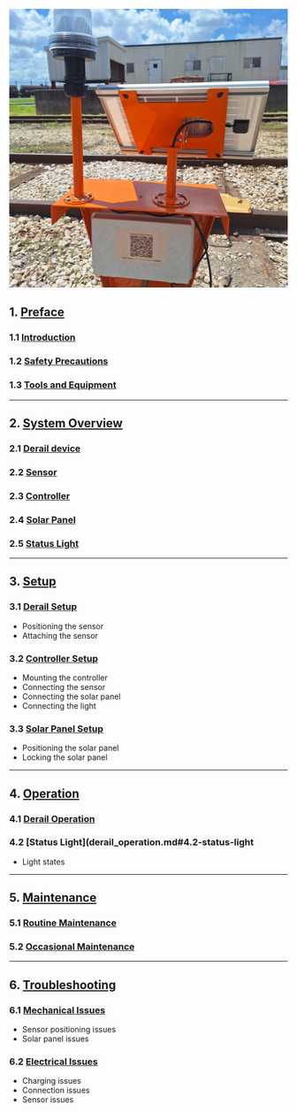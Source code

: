![Derail Light](assets/derail_stand.jpg)

## 1. [Preface](derail_preface.md)
### 1.1 [Introduction](derail_preface.md#1.1-introduction)
### 1.2 [Safety Precautions](derail_preface.md#1.1-safety-precautions)
### 1.3 [Tools and Equipment](derail_preface.md#1.1-tools-and-equipment)

---

## 2. [System Overview](derail_overview.md)

### 2.1 [Derail device](derail_overview.md#2.1-derail-device)
### 2.2 [Sensor](derail_overview.md#2.2-sensor)
### 2.3 [Controller](derail_overview.md#2.3-controller)
### 2.4 [Solar Panel](derail_overview.md#2.4-solar-panel)
### 2.5 [Status Light](derail_overview.md#2.5-status-light)

---

## 3. [Setup](derail_setup.md)

### 3.1 [Derail Setup](derail_setup.md#3.1-trailer-setup)
* Positioning the sensor
* Attaching the sensor
### 3.2 [Controller Setup](derail_setup.md#3.2-arm-setup)
* Mounting the controller
* Connecting the sensor
* Connecting the solar panel
* Connecting the light
### 3.3 [Solar Panel Setup](derail_setup.md#3.3-solar-panel)
* Positioning the solar panel
* Locking the solar panel

---

## 4. [Operation](derail_operation.md)

### 4.1 [Derail Operation](derail_operation.md#4.1-derail-operation)

### 4.2 [Status Light](derail_operation.md#4.2-status-light
* Light states

---

## 5. [Maintenance](derail_maintenance.md)

### 5.1 [Routine Maintenance](derail_maintenance.md#5.1-routine-maintenance)

### 5.2 [Occasional Maintenance](derail_maaintenance.md#5.2-occasional-maintenance)

---
	
## 6. [Troubleshooting](derail_troubleshooting.md)

### 6.1 [Mechanical Issues](derail_troubleshooting.md#mechanical-issues)
* Sensor positioning issues
* Solar panel issues

### 6.2 [Electrical Issues](derail_troubleshooting.md#electrical-issues)
* Charging issues
* Connection issues
* Sensor issues
